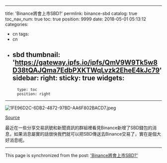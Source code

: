 
---
title: 'Binance將會上市SBD?'
permlink: binance-sbd
catalog: true
toc_nav_num: true
toc: true
position: 9999
date: 2018-05-01 05:13:12
categories:
- cn
tags:
- cn
- sbd
thumbnail: 'https://gateway.ipfs.io/ipfs/QmV9W9Tk5w8D38tQAJQma7EdbPXKTWqLvzk2EheE4kJc79'
sidebar:
    right:
        sticky: true
widgets:
    -
        type: toc
        position: right
---


![1FE96D2C-6DB2-4872-97BD-AA6F802BACD7.jpeg](https://gateway.ipfs.io/ipfs/QmV9W9Tk5w8D38tQAJQma7EdbPXKTWqLvzk2EheE4kJc79)


[Source](https://steemit.com/steemit/@ats-david/thoughts-on-steem-backed-dollars-and-holding-the-peg)

最近在一些分享交易訊號和新聞資訊的群組裡看見Binance新增了SBD錢包的消息，如果消息屬實的話很快我們就可以把SBD傳送去Binance交易了，實在是個大好消息呢。

- - -

This page is synchronized from the post: ['Binance將會上市SBD?'](https://steemit.com/@htliao/binance-sbd)
